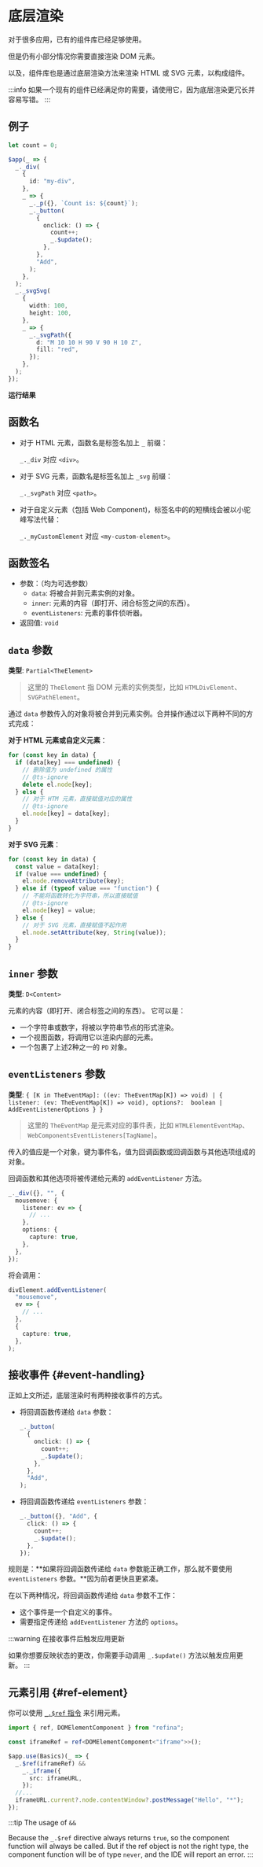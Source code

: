 <script setup>   
import LowlevelVue from "snippets/lowlevel.vue";
</script>

# 底层渲染

对于很多应用，已有的组件库已经足够使用。

但是仍有小部分情况你需要直接渲染 DOM 元素。

以及，组件库也是通过底层渲染方法来渲染 HTML 或 SVG 元素，以构成组件。

:::info
如果一个现有的组件已经满足你的需要，请使用它，因为底层渲染更冗长并容易写错。
:::

## 例子

```ts
let count = 0;

$app(_ => {
  _._div(
    {
      id: "my-div",
    },
    _ => {
      _._p({}, `Count is: ${count}`);
      _._button(
        {
          onclick: () => {
            count++;
            _.$update();
          },
        },
        "Add",
      );
    },
  );
  _._svgSvg(
    {
      width: 100,
      height: 100,
    },
    _ => {
      _._svgPath({
        d: "M 10 10 H 90 V 90 H 10 Z",
        fill: "red",
      });
    },
  );
});
```

**运行结果**

<LowlevelVue />

## 函数名

- 对于 HTML 元素，函数名是标签名加上 `_` 前缀：

  `_._div` 对应 `<div>`。

- 对于 SVG 元素，函数名是标签名加上 `_svg` 前缀：

  `_._svgPath` 对应 `<path>`。

- 对于自定义元素（包括 Web Component)，标签名中的的短横线会被以小驼峰写法代替：

  `_._myCustomElement` 对应 `<my-custom-element>`。

## 函数签名

- 参数：（均为可选参数）
  - `data`: 将被合并到元素实例的对象。
  - `inner`: 元素的内容（即打开、闭合标签之间的东西）。
  - `eventListeners`: 元素的事件侦听器。
- 返回值: `void`

## `data` 参数

**类型**: `Partial<TheElement>`

> 这里的 `TheElement` 指 DOM 元素的实例类型，比如 `HTMLDivElement`、`SVGPathElement`。

通过 `data` 参数传入的对象将被合并到元素实例。合并操作通过以下两种不同的方式完成：

**对于 HTML 元素或自定义元素**：

```ts
for (const key in data) {
  if (data[key] === undefined) {
    // 删除值为 undefined 的属性
    // @ts-ignore
    delete el.node[key];
  } else {
    // 对于 HTM 元素，直接赋值对应的属性
    // @ts-ignore
    el.node[key] = data[key];
  }
}
```

**对于 SVG 元素**：

```ts
for (const key in data) {
  const value = data[key];
  if (value === undefined) {
    el.node.removeAttribute(key);
  } else if (typeof value === "function") {
    // 不能将函数转化为字符串，所以直接赋值
    // @ts-ignore
    el.node[key] = value;
  } else {
    // 对于 SVG 元素，直接赋值不起作用
    el.node.setAttribute(key, String(value));
  }
}
```

## `inner` 参数

**类型**: `D<Content>`

元素的内容（即打开、闭合标签之间的东西）。 它可以是：

- 一个字符串或数字，将被以字符串节点的形式渲染。
- 一个视图函数，将调用它以渲染内部的元素。
- 一个包裹了上述2种之一的 `PD` 对象。

## `eventListeners` 参数

**类型**: `{ [K in TheEventMap]: ((ev: TheEventMap[K]) => void) | { listener: (ev: TheEventMap[K]) => void), options?:  boolean | AddEventListenerOptions } }`

> 这里的 `TheEventMap` 是元素对应的事件表，比如 `HTMLElementEventMap`、`WebComponentsEventListeners[TagName]`。

传入的值应是一个对象，键为事件名，值为回调函数或回调函数与其他选项组成的对象。

回调函数和其他选项将被传递给元素的 `addEventListener` 方法。

```ts
_._div({}, "", {
  mousemove: {
    listener: ev => {
      // ...
    },
    options: {
      capture: true,
    },
  },
});
```

将会调用：

```ts
divElement.addEventListener(
  "mousemove",
  ev => {
    // ...
  },
  {
    capture: true,
  },
);
```

## 接收事件 {#event-handling}

正如上文所述，底层渲染时有两种接收事件的方式。

- 将回调函数传递给 `data` 参数：
  ```ts
  _._button(
    {
      onclick: () => {
        count++;
        _.$update();
      },
    },
    "Add",
  );
  ```
- 将回调函数传递给 `eventListeners` 参数：
  ```ts
  _._button({}, "Add", {
    click: () => {
      count++;
      _.$update();
    },
  });
  ```

规则是：\*\*如果将回调函数传递给 `data` 参数能正确工作，那么就不要使用 `eventListeners` 参数。\*\*因为前者更快且更紧凑。

在以下两种情况，将回调函数传递给 `data` 参数不工作：

- 这个事件是一个自定义的事件。
- 需要指定传递给 `addEventListener` 方法的 `options`。

:::warning 在接收事件后触发应用更新

如果你想要反映状态的更改，你需要手动调用 `_.$update()` 方法以触发应用更新。
:::

## 元素引用 {#ref-element}

你可以使用 [`_.$ref` 指令](../apis/directives.md#ref) 来引用元素。

```ts
import { ref, DOMElementComponent } from "refina";

const iframeRef = ref<DOMElementComponent<"iframe">>();

$app.use(Basics)(_ => {
  _.$ref(iframeRef) &&
    _._iframe({
      src: iframeURL,
    });
  //...
  iframeURL.current?.node.contentWindow?.postMessage("Hello", "*");
});
```

:::tip The usage of `&&`

Because the `_.$ref` directive always returns `true`, so the component function will always be called. But if the ref object is not the right type, the component function will be of type `never`, and the IDE will report an error.
:::
